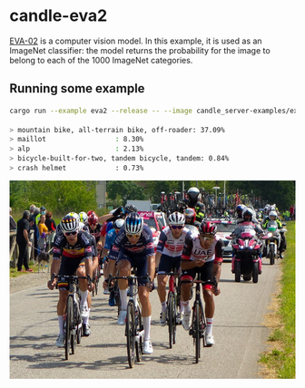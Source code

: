 # candle-eva2

[EVA-02](https://arxiv.org/abs/2303.11331) is a computer vision model.
In this example, it is used as an ImageNet classifier: the model returns the
probability for the image to belong to each of the 1000 ImageNet categories.

## Running some example

```bash
cargo run --example eva2 --release -- --image candle_server-examples/examples/yolo-v8/assets/bike.jpg

> mountain bike, all-terrain bike, off-roader: 37.09%
> maillot                 : 8.30%
> alp                     : 2.13%
> bicycle-built-for-two, tandem bicycle, tandem: 0.84%
> crash helmet            : 0.73%


```

![Leading group, Giro d'Italia 2021](../yolo-v8/assets/bike.jpg)
